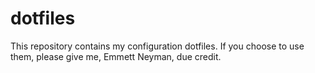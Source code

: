 # dotfiles
This repository contains my configuration dotfiles. If you choose to use them, please give me, Emmett Neyman, due credit.
